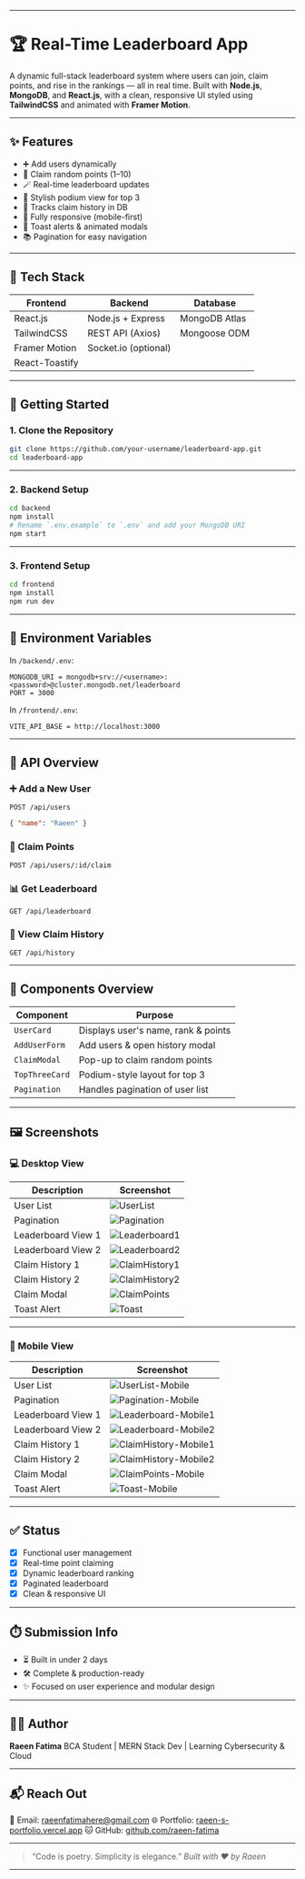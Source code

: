 
---

# 🏆 Real-Time Leaderboard App

A dynamic full-stack leaderboard system where users can join, claim points, and rise in the rankings — all in real time. Built with **Node.js**, **MongoDB**, and **React.js**, with a clean, responsive UI styled using **TailwindCSS** and animated with **Framer Motion**.

---

## ✨ Features

- ➕ Add users dynamically  
- 🎲 Claim random points (1–10)  
- 🪄 Real-time leaderboard updates  
- 🥇 Stylish podium view for top 3  
- 📜 Tracks claim history in DB  
- 📱 Fully responsive (mobile-first)  
- 💬 Toast alerts & animated modals  
- 📚 Pagination for easy navigation  

---

## 🧰 Tech Stack

| Frontend        | Backend             | Database        |
|-----------------|---------------------|-----------------|
| React.js        | Node.js + Express   | MongoDB Atlas   |
| TailwindCSS     | REST API (Axios)    | Mongoose ODM    |
| Framer Motion   | Socket.io (optional)|                 |
| React-Toastify  |                     |                 |

---

## 🚀 Getting Started

### 1. Clone the Repository

```bash
git clone https://github.com/your-username/leaderboard-app.git
cd leaderboard-app
````

---

### 2. Backend Setup

```bash
cd backend
npm install
# Rename `.env.example` to `.env` and add your MongoDB URI
npm start
```

---

### 3. Frontend Setup

```bash
cd frontend
npm install
npm run dev
```

---

## 🌱 Environment Variables

In `/backend/.env`:

```
MONGODB_URI = mongodb+srv://<username>:<password>@cluster.mongodb.net/leaderboard
PORT = 3000
```

In `/frontend/.env`:

```
VITE_API_BASE = http://localhost:3000
```

---

## 📡 API Overview

### ➕ Add a New User

`POST /api/users`

```json
{ "name": "Raeen" }
```

### 🎁 Claim Points

`POST /api/users/:id/claim`

### 📊 Get Leaderboard

`GET /api/leaderboard`

### 📜 View Claim History

`GET /api/history`

---

## 🧩 Components Overview

| Component      | Purpose                             |
| -------------- | ----------------------------------- |
| `UserCard`     | Displays user's name, rank & points |
| `AddUserForm`  | Add users & open history modal      |
| `ClaimModal`   | Pop-up to claim random points       |
| `TopThreeCard` | Podium-style layout for top 3       |
| `Pagination`   | Handles pagination of user list     |

---

## 🖼️ Screenshots

### 💻 Desktop View

| Description        | Screenshot                                                                                        |
| ------------------ | ------------------------------------------------------------------------------------------------- |
| User List          | ![UserList](https://github.com/user-attachments/assets/0305615b-1dab-4086-8375-8f3f519d0e22)      |
| Pagination         | ![Pagination](https://github.com/user-attachments/assets/a5a86679-5c0c-4c08-a393-256b675068fb)    |
| Leaderboard View 1 | ![Leaderboard1](https://github.com/user-attachments/assets/03a017fa-fb3c-4098-b080-4fe9a571a573)  |
| Leaderboard View 2 | ![Leaderboard2](https://github.com/user-attachments/assets/189bb4a4-d292-4a96-9240-07d33e14e7a2)  |
| Claim History 1    | ![ClaimHistory1](https://github.com/user-attachments/assets/eb01dd74-e338-4bea-9a16-ec1a1afbd20f) |
| Claim History 2    | ![ClaimHistory2](https://github.com/user-attachments/assets/f9a4f14c-4a31-4776-a0fe-7b5ba173f5c0) |
| Claim Modal        | ![ClaimPoints](https://github.com/user-attachments/assets/2c176905-a7cb-4292-b8f1-f2580fd7605b)   |
| Toast Alert        | ![Toast](https://github.com/user-attachments/assets/1884d2a5-0fff-4abe-a1c0-e0a03ac5a321)         |

---

### 📱 Mobile View

| Description        | Screenshot                                                                                               |
| ------------------ | -------------------------------------------------------------------------------------------------------- |
| User List          | ![UserList-Mobile](https://github.com/user-attachments/assets/1bd9de5e-7a5a-4153-b964-689f0d6a0841)      |
| Pagination         | ![Pagination-Mobile](https://github.com/user-attachments/assets/ce874525-b0c5-4c56-ace9-2971c9364fea)    |
| Leaderboard View 1 | ![Leaderboard-Mobile1](https://github.com/user-attachments/assets/079f240c-ff9f-4b22-9340-43434d980275)  |
| Leaderboard View 2 | ![Leaderboard-Mobile2](https://github.com/user-attachments/assets/eb9ea1fd-86b7-4a98-904e-8630a99d6d63)  |
| Claim History 1    | ![ClaimHistory-Mobile1](https://github.com/user-attachments/assets/149d2476-0ec4-42ce-b78c-9b5fec261eea) |
| Claim History 2    | ![ClaimHistory-Mobile2](https://github.com/user-attachments/assets/dab62da3-6703-4353-9622-0ae694b7e967) |
| Claim Modal        | ![ClaimPoints-Mobile](https://github.com/user-attachments/assets/7b7aa65e-b79a-4b0e-9c00-689225f8bfc0)   |
| Toast Alert        | ![Toast-Mobile](https://github.com/user-attachments/assets/57e14d14-b15a-4572-80b6-700d23e2b752)         |

---

## ✅ Status

* [x] Functional user management
* [x] Real-time point claiming
* [x] Dynamic leaderboard ranking
* [x] Paginated leaderboard
* [x] Clean & responsive UI

---

## ⏱️ Submission Info

* ⏳ Built in under 2 days
* 🛠️ Complete & production-ready
* ✨ Focused on user experience and modular design

---

## 🙋‍♀️ Author

**Raeen Fatima**
BCA Student | MERN Stack Dev | Learning Cybersecurity & Cloud

---

## 📬 Reach Out

📧 Email: [raeenfatimahere@gmail.com](mailto:raeenfatimahere@gmail.com)
🌐 Portfolio: [raeen-s-portfolio.vercel.app](https://raeen-s-portfolio.vercel.app)
🐱 GitHub: [github.com/raeen-fatima](https://github.com/raeen-fatima)

---

> “Code is poetry. Simplicity is elegance.”
> *Built with ❤️ by Raeen*



---

